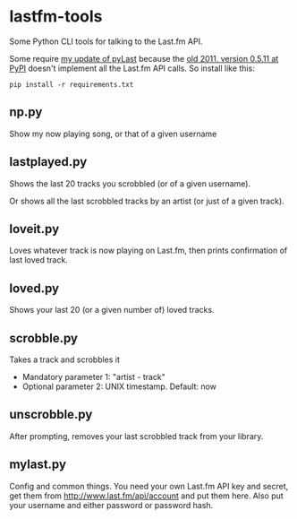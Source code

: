 lastfm-tools
============

Some Python CLI tools for talking to the Last.fm API.

Some require <a href="https://github.com/hugovk/pylast">my update of pyLast</a> because the <a href="https://pypi.python.org/pypi/pylast">old 2011, version 0.5.11 at PyPI</a> doesn't implement all the Last.fm API calls. So install like this:

```
pip install -r requirements.txt
```

np.py
-----
Show my now playing song, or that of a given username


lastplayed.py
-----------

Shows the last 20 tracks you scrobbled (or of a given username).

Or shows all the last scrobbled tracks by an artist (or just of a given track).

loveit.py
---------

Loves whatever track is now playing on Last.fm, then prints confirmation of last loved track.

loved.py
---------

Shows your last 20 (or a given number of) loved tracks.

scrobble.py
-----------

Takes a track and scrobbles it
 * Mandatory parameter 1: "artist - track"
 * Optional parameter 2: UNIX timestamp. Default: now

unscrobble.py
-------------

After prompting, removes your last scrobbled track from your library.

mylast.py
---------

Config and common things. You need your own Last.fm API key and secret, get them from http://www.last.fm/api/account and put them here. Also put your username and either password or password hash.


